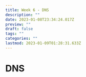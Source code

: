 ```yaml
---
title: Week 6 - DNS
description: ""
date: 2023-01-08T23:34:24.017Z
preview: ""
draft: false
tags: ""
categories: ""
lastmod: 2023-01-09T01:28:31.633Z
---
```

# DNS